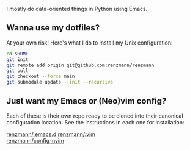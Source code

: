 I mostly do data-oriented things in Python using Emacs.

## Wanna use my dotfiles?
At your own risk!  Here's what I do to install my Unix configuration:

```sh
cd $HOME
git init
git remote add origin git@github.com:renzmann/renzmann
git pull
git checkout --force main
git submodule update --init --recursive
```

## Just want my Emacs or (Neo)vim config?
Each of these is their own repo ready to be cloned into their canonical configuration location.
See the instructions in each one for installation:

[renzmann/.emacs.d](https://github.com/renzmann/.emacs.d) 
[renzmann/.vim](https://github.com/renzmann/.vim)  
[renzmann/config-nvim](https://github.com/renzmann/config-nvim)  
